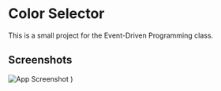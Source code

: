 
# Color Selector

This is a small project for the Event-Driven Programming class.

## Screenshots

![App Screenshot](https://github.com/JeffersonOlvera/ColorSelector/assets/78062935/a3522921-644c-4d8f-b25a-b1abc23f0e87)
)

